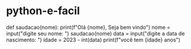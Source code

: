 # python-e-facil
def saudacao(nome):
  print(f"Olá {nome}, Seja bem vindo")
nome = input("digite seu nome: ")
saudacao(nome)
data = input("digite a data de nascimento: ")
idade = 2023 - int(data)
print(f"você tem {idade} anos") 
